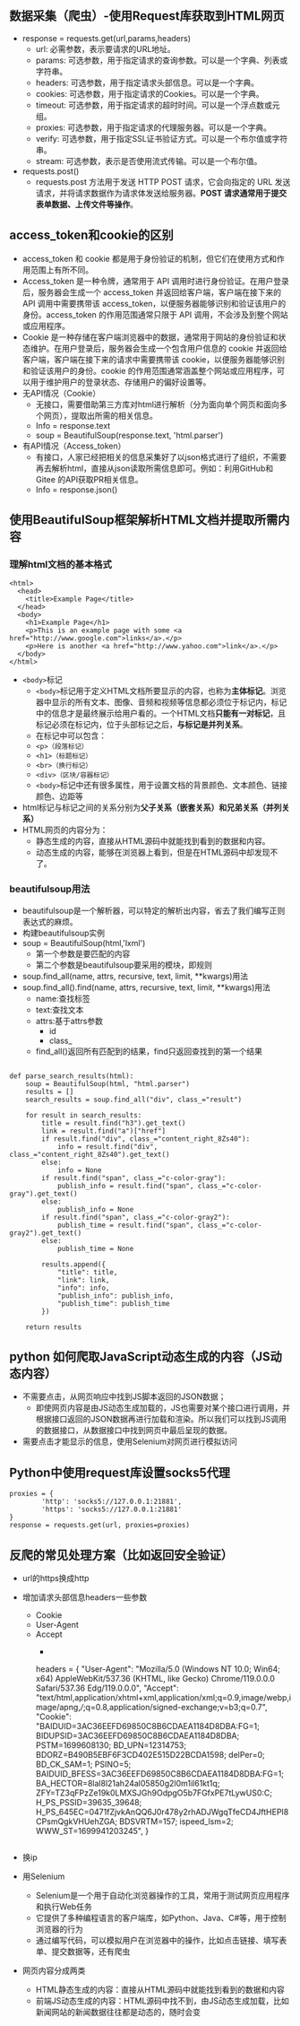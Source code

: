 ## 数据采集（爬虫）-使用Request库获取到HTML网页
- response = requests.get(url,params,headers)
	- url: 必需参数，表示要请求的URL地址。
	- params: 可选参数，用于指定请求的查询参数。可以是一个字典、列表或字符串。
	- headers: 可选参数，用于指定请求头部信息。可以是一个字典。
	- cookies: 可选参数，用于指定请求的Cookies。可以是一个字典。
	- timeout: 可选参数，用于指定请求的超时时间。可以是一个浮点数或元组。
	- proxies: 可选参数，用于指定请求的代理服务器。可以是一个字典。
	- verify: 可选参数，用于指定SSL证书验证方式。可以是一个布尔值或字符串。
	- stream: 可选参数，表示是否使用流式传输。可以是一个布尔值。
- requests.post()
	- requests.post 方法用于发送 HTTP POST 请求，它会向指定的 URL 发送请求，并将请求数据作为请求体发送给服务器。**POST 请求通常用于提交表单数据、上传文件等操作**。


## access_token和cookie的区别
- access_token 和 cookie 都是用于身份验证的机制，但它们在使用方式和作用范围上有所不同。
- Access_token 是一种令牌，通常用于 API 调用时进行身份验证。在用户登录后，服务器会生成一个 access_token 并返回给客户端，客户端在接下来的 API 调用中需要携带该 access_token，以便服务器能够识别和验证该用户的身份。access_token 的作用范围通常只限于 API 调用，不会涉及到整个网站或应用程序。
- Cookie 是一种存储在客户端浏览器中的数据，通常用于网站的身份验证和状态维护。在用户登录后，服务器会生成一个包含用户信息的 cookie 并返回给客户端，客户端在接下来的请求中需要携带该 cookie，以便服务器能够识别和验证该用户的身份。cookie 的作用范围通常涵盖整个网站或应用程序，可以用于维护用户的登录状态、存储用户的偏好设置等。
- 无API情况（Cookie）
	- 无接口，需要借助第三方库对html进行解析（分为面向单个网页和面向多个网页），提取出所需的相关信息。
	- Info = response.text
	- soup = BeautifulSoup(response.text, 'html.parser')
- 有API情况（Access_token）
	- 有接口，人家已经把相关的信息采集好了以json格式进行了组织，不需要再去解析html，直接从json读取所需信息即可。例如：利用GitHub和Gitee 的API获取PR相关信息。
	- Info = response.json()


## 使用BeautifulSoup框架解析HTML文档并提取所需内容
### 理解html文档的基本格式

```
<html>
  <head>
    <title>Example Page</title>
  </head>
  <body>
    <h1>Example Page</h1>
    <p>This is an example page with some <a href="http://www.google.com">links</a>.</p>
    <p>Here is another <a href="http://www.yahoo.com">link</a>.</p>
  </body>
</html>
```

- `<body>`标记
	- `<body>`标记用于定义HTML文档所要显示的内容，也称为**主体标记**。浏览器中显示的所有文本、图像、音频和视频等信息都必须位于<body>标记内，<body>标记中的信息才是最终展示给用户看的。一个HTML文档**只能有一对<body>标记**，且<body>标记必须在<html>标记内，位于<head>头部标记之后，**与<head>标记是并列关系**。
	- 在<body>标记中可以包含：
	- `<p>（段落标记）`
	- `<h1>（标题标记）`
	- `<br>（换行标记）`
	- `<div>（区块/容器标记）`
	- `<body>`标记中还有很多属性，用于设置文档的背景颜色、文本颜色、链接颜色、边距等
- html标记与标记之间的关系分别为**父子关系（嵌套关系）**和**兄弟关系（并列关系）**
- HTML网页的内容分为：
	- 静态生成的内容，直接从HTML源码中就能找到看到的数据和内容。
	- 动态生成的内容，能够在浏览器上看到，但是在HTML源码中却发现不了。


### beautifulsoup用法
- beautifulsoup是一个解析器，可以特定的解析出内容，省去了我们编写正则表达式的麻烦。
- 构建beautifulsoup实例
- soup = BeautifulSoup(html,'lxml')
	- 第一个参数是要匹配的内容
	- 第二个参数是beautifulsoup要采用的模块，即规则
- soup.find_all(name, attrs, recursive, text, limit, **kwargs)用法
- soup.find_all().find(name, attrs, recursive, text, limit, **kwargs)用法
	- name:查找标签
	- text:查找文本
	- attrs:基于attrs参数
		- id
		- class_
	- find_all()返回所有匹配到的结果，find只返回查找到的第一个结果
```

def parse_search_results(html):
    soup = BeautifulSoup(html, "html.parser")
    results = []
    search_results = soup.find_all("div", class_="result")

    for result in search_results:
        title = result.find("h3").get_text()
        link = result.find("a")["href"]
        if result.find("div", class_="content_right_8Zs40"):
            info = result.find("div", class_="content_right_8Zs40").get_text()
        else:
            info = None
        if result.find("span", class_="c-color-gray"):
            publish_info = result.find("span", class_="c-color-gray").get_text()
        else:
            publish_info = None
        if result.find("span", class_="c-color-gray2"):
            publish_time = result.find("span", class_="c-color-gray2").get_text()
        else:
            publish_time = None

        results.append({
            "title": title,
            "link": link,
            "info": info,
            "publish_info": publish_info,
            "publish_time": publish_time
        })

    return results

```

## python 如何爬取JavaScript动态生成的内容（JS动态内容）
- 不需要点击，从网页响应中找到JS脚本返回的JSON数据；
	- 即使网页内容是由JS动态生成加载的，JS也需要对某个接口进行调用，并根据接口返回的JSON数据再进行加载和渲染。所以我们可以找到JS调用的数据接口，从数据接口中找到网页中最后呈现的数据。
- 需要点击才能显示的信息，使用Selenium对网页进行模拟访问 

## Python中使用request库设置socks5代理
```
proxies = {
        'http': 'socks5://127.0.0.1:21881',
        'https': 'socks5://127.0.0.1:21881'
}
response = requests.get(url, proxies=proxies)
```

## 反爬的常见处理方案（比如返回安全验证）
- url的https换成http
- 增加请求头部信息headers一些参数
	- Cookie
	- User-Agent
	- Accept
		- ```
		headers = {
	        "User-Agent": "Mozilla/5.0 (Windows NT 10.0; Win64; x64) AppleWebKit/537.36 (KHTML, like Gecko) Chrome/119.0.0.0 Safari/537.36 Edg/119.0.0.0",
	        "Accept": "text/html,application/xhtml+xml,application/xml;q=0.9,image/webp,image/apng,*/*;q=0.8,application/signed-exchange;v=b3;q=0.7",
	        "Cookie": "BAIDUID=3AC36EEFD69850C8B6CDAEA1184D8DBA:FG=1; BIDUPSID=3AC36EEFD69850C8B6CDAEA1184D8DBA; PSTM=1699608130; BD_UPN=12314753; BDORZ=B490B5EBF6F3CD402E515D22BCDA1598; delPer=0; BD_CK_SAM=1; PSINO=5; BAIDUID_BFESS=3AC36EEFD69850C8B6CDAEA1184D8DBA:FG=1; BA_HECTOR=8lal8l21ah24al05850g2l0m1il61kt1q; ZFY=TZ3qFPzZe19k0LMXSJGh9OdpgO5b7FGfxPE7tLywUS0:C; H_PS_PSSID=39635_39648; H_PS_645EC=0471fZjvkAnQQ6J0r478y2rhADJWgqTfeCD4JftHEPI8CPsmQgkVHUehZGA; BDSVRTM=157; ispeed_lsm=2; WWW_ST=1699941203245",
	    }
		```
- 换ip
- 用Selenium
	- Selenium是一个用于自动化浏览器操作的工具，常用于测试网页应用程序和执行Web任务
	- 它提供了多种编程语言的客户端库，如Python、Java、C#等，用于控制浏览器的行为
	- 通过编写代码，可以模拟用户在浏览器中的操作，比如点击链接、填写表单、提交数据等，还有爬虫

- 网页内容分成两类
	- HTML静态生成的内容：直接从HTML源码中就能找到看到的数据和内容
	- 前端JS动态生成的内容：HTML源码中找不到，由JS动态生成加载，比如新闻网站的新闻数据往往都是动态的，随时会变